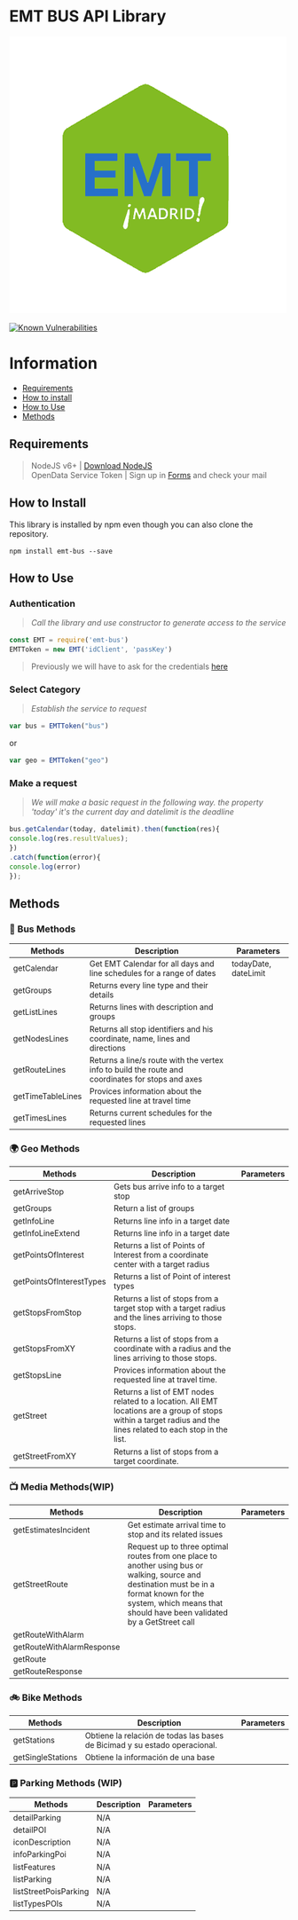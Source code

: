 # EMT BUS API Library  

![EMT BUS](/img/emt-bus_logo.png)

[![Known Vulnerabilities](https://snyk.io/test/github/lorengamboa/emt-bus/badge.svg)](https://snyk.io/test/github/lorengamboa/emt-bus)  
# Information  
* [Requirements](https://github.com/DestroyerIV/TelegramBot-nodejs/blob/master/readme.md#requirements)
* [How to install](https://github.com/DestroyerIV/TelegramBot-nodejs/blob/master/readme.md#how-to-install)  
* [How to Use](https://github.com/DestroyerIV/TelegramBot-nodejs/blob/master/readme.md#how-to-use)  
* [Methods]()  


## Requirements
> NodeJS v6+ | [Download NodeJS](https://nodejs.org/es/)  
> OpenData Service Token | Sign up in [Forms](http://opendata.emtmadrid.es/Formulario) and check your mail

## How to Install
This library is installed by npm even though you can also clone the repository.
>   
```  
npm install emt-bus --save  
```

## How to Use
   ### Authentication  
  > *Call the library and use constructor to generate access to the service*  
  ```js
  const EMT = require('emt-bus')
  EMTToken = new EMT('idClient', 'passKey')
```  

   > Previously we will have to ask for the credentials [here](https://github.com/DestroyerIV/TelegramBot-nodejs/blob/master/readme.md#requirements)
   ### Select Category  
  > *Establish the service to request*  
   ```js
   var bus = EMTToken("bus")
   ```  
   or  
   ```js
   var geo = EMTToken("geo")  
   ```  
   
   ### Make a request  
  > *We will make a basic request in the following way. the property 'today' it's the current day and datelimit is the deadline*  
   ```js
bus.getCalendar(today, datelimit).then(function(res){  
console.log(res.resultValues);  
})  
   .catch(function(error){  
console.log(error)  
});
```
   ## Methods
   ### 🚌 Bus Methods 

|   Methods| Description | Parameters |
| ---------|-------------|------------|
| getCalendar|Get EMT Calendar for all days and line schedules for a range of dates| todayDate, dateLimit   
| getGroups|Returns every line type and their details |
| getListLines|Returns lines with description and groups     |
| getNodesLines|Returns all stop identifiers and his coordinate, name, lines and directions|
| getRouteLines| Returns a line/s route with the vertex info to build the route and coordinates for stops and axes |
| getTimeTableLines|Provices information about the requested line at travel time|
| getTimesLines|Returns current schedules for the requested lines|

### 🌍 Geo Methods 

|   Methods| Description | Parameters |
| ---------|-------------|------------|
| getArriveStop|Gets bus arrive info to a target stop |
| getGroups|Return a list of groups |
| getInfoLine|Returns line info in a target date|
| getInfoLineExtend|Returns line info in a target date|
| getPointsOfInterest|Returns a list of Points of Interest from a coordinate center with a target radius|
| getPointsOfInterestTypes|Returns a list of Point of interest types|
| getStopsFromStop|Returns a list of stops from a target stop with a target radius and the lines arriving to those stops.|
| getStopsFromXY|Returns a list of stops from a coordinate with a radius and the lines arriving to those stops.|
| getStopsLine|Provices information about the requested line at travel time.|
| getStreet|Returns a list of EMT nodes related to a location. All EMT locations are a group of stops  within a target radius and the lines related to each stop in the list.|
| getStreetFromXY|Returns a list of stops from a target coordinate.|

### 📺 Media Methods(WIP)

|   Methods| Description | Parameters |
| ---------|-------------|------------|
| getEstimatesIncident| Get estimate arrival time to stop and its related issues
| getStreetRoute|Request up to three optimal routes from one place to another using bus or walking, source and destination must be in a format known for the system, which means that should have been validated by a GetStreet call   
| getRouteWithAlarm| |
| getRouteWithAlarmResponse| |
| getRoute| |
| getRouteResponse| |

### 🚲 Bike Methods 

|   Methods| Description | Parameters |
| ---------|-------------|------------|
| getStations|Obtiene la relación de todas las bases de Bicimad y su estado operacional. |
| getSingleStations|Obtiene la información de una base |

### 🅿 Parking Methods (WIP)

|   Methods| Description | Parameters |
| ---------|-------------|------------|
| detailParking|N/A |
| detailPOI|N/A |
| iconDescription|N/A|
| infoParkingPoi|N/A|
| listFeatures|N/A|
| listParking|N/A|
| listStreetPoisParking|N/A|
| listTypesPOIs|N/A|
